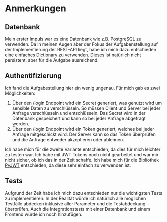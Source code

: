# Anmerkungen
## Datenbank
Mein erster Impuls war es eine Datenbank wie z.B. PostgreSQL zu verwenden. Da in meinen Augen aber der Fokus der Aufgabenstellung auf der Implementierung der REST-API liegt, habe ich mich dazu entschieden eine einfaches Dictionary zu verwenden. Dieses ist natürlich nicht persistent, aber für die Aufgabe ausreichend.

## Authentifizierung
Ich fand die Aufgabestellung hier ein wenig ungenau. Für mich gab es zwei Möglichkeiten:
1. Über den /login Endpoint wird ein Secret generiert, was genutzt wird um sensible Daten zu verschlüsseln. So müssen Client und Server bei jeder Anfrage verschlüsseln und entschlüsseln. Das Secret wird in der Datenbank gespeichert und kann so bei jeder Anfrage abgefragt werden.
2. Über den /login Endpoint wird ein Token generiert, welches bei jeder Anfrage mitgeschickt wird. Der Server kann so das Token überprüfen und die Anfrage entweder akzeptieren oder ablehnen.

Ich habe mich für die zweite Variante entschieden, da dies für mich leichter zu testen war. Ich habe mit JWT Tokens noch nicht gearbeitet und war mir nicht sicher, ob ich das in der Zeit schaffe. Ich habe mich für die Bibliothek [PyJWT](https://pypi.org/project/PyJWT/) entschieden, da diese sehr einfach zu verwenden ist.

## Tests
Aufgrund der Zeit habe ich mich dazu entschieden nur die wichtigsten Tests zu implementieren. In der Realität würde ich natürlich alle möglichen Testfälle abdecken inklusive aller Parameter und die Testabdeckung überprüfen. Auch die Integrationstests mit einer Datenbank und einem Frontend würde ich noch hinzufügen.
